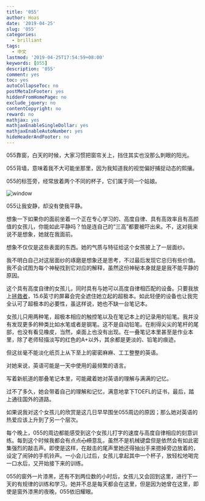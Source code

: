 ```yaml
---
title: '055'
author: Hoas
date: '2019-04-25'
slug: '055'
categories:
  - brilliant
tags:
  - 中文
lastmod: '2019-04-25T17:54:59+08:00'
keywords: [055]
description: '055'
comment: yes
toc: yes
autoCollapseToc: no
postMetaInFooter: yes
hiddenFromHomePage: no
exclude_jquery: no
contentCopyright: no
reward: no
mathjax: yes
mathjaxEnableSingleDollar: yes
mathjaxEnableAutoNumber: yes
hideHeaderAndFooter: no
---
```


055靠窗，白天的时候，大家习惯把窗帘关上，挡住其实也没那么刺眼的阳光。

055背墙，意味着我不大可能坐那里，因为我知道我的视觉偏好捕捉动态的熙攘。

055的标签旁，经常放着两个不同的杯子，它们属于同一个姑娘。

![window](https://images.unsplash.com/photo-1496092607007-ca127e0b6a10?ixlib=rb-1.2.1&ixid=eyJhcHBfaWQiOjEyMDd9&auto=format&fit=crop&w=1085&q=80)

<!--more-->

055让我安静，却没有使我平静。

想象一下如果你的面前坐着一个正在专心学习的、高度自律、具有高效率且有高颜值的女孩儿，你能如此平静吗？怕是连自己的“三高”都要被吓出来。不，这对我来说不是想象，她就在我面前。

想象不仅仅是这些表面的东西。她的气质与特征给这个女孩披上了一层面纱。

我不明白自己对这层面纱的琢磨是想象还是思考，不过最后发现它总归有些价值。我不会试图为每个神秘找到它对应的解释，虽然这份神秘本身就是是我不能平静的原因。

这个具有高度自律的女孩儿，同时具有与她可以高度自律相匹配的设备。只要我放上[拯救者](https://item.jd.com/1579645.html)，15.6英寸的屏幕会完全遮住她立起的超极本。如此轻便的设备也让我完全认可了超极本的必要性，虽这样说，她也不缺一台笔记本。

女孩儿只用两种笔，超极本相应的触控笔以及在笔记本上的记录用的铅笔。我并没有发现更多的种类比如水笔或者是钢笔。这不是自动铅笔。在削得尖尖的笔杆的尾部，也没有看见橡皮，当然，桌面上也没有出现。在一叠笔记本里甚至是作业本里，除了老师轻描淡写的红色的A+以外，其余都是更淡的、铅笔的痕迹。

但这丝毫不能淡化纸页上从下至上的密密麻麻、工工整整的英语。

对她来说，英语可能是一天中使用的最频繁的语言。

写着新航道的那叠笔记本里，可能藏着她对英语的理解与满满的记忆。

过不了多久，她会带着自己的理解和记忆，满意地拿下TOEFL的证书，最后，踏上通往国外的道路。

如果说我对这个女孩儿的欣赏是这几日早早围坐055周边的原因；那么她对英语的热爱应该上升到了另一个层次。

每个晚上，055的周边都能感受到这个女孩儿打字的速度与高度自律相应的刻意训练。每到这个时候我都会有点点~~心烦~~意乱，虽然不是机械键盘但是依然会有如此密集强烈的敲击声。即使是这样，在敲击的尾声里她还得抽出手来摁掉旁边放着的，设定了闹钟的手机铃声。一小会儿过后，女孩儿拿起其中一个杯子，放轻松地喝完一口水后，又开始接下来的训练。

055的窗外一片漆黑，还有不到两位数的小时后，女孩儿又会回到这里，进行下一天的有规律的训练和学习。她并不总是每天都会在这里，但是因为她曾在这里，即使是窗外漆黑的夜晚，055依旧耀眼。